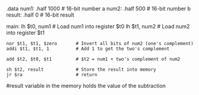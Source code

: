 .data
num1:   .half 1000            # 16-bit number a
num2:   .half 500             # 16-bit number b
result: .half 0               # 16-bit result

main:
    lh $t0, num1              # Load num1 into register $t0
    lh $t1, num2              # Load num2 into register $t1

    nor $t1, $t1, $zero       # Invert all bits of num2 (one's complement)
    addi $t1, $t1, 1          # Add 1 to get the two's complement

    add $t2, $t0, $t1         # $t2 = num1 + two's complement of num2

    sh $t2, result            # Store the result into memory
    jr $ra                    # return 

#result variable in the memory holds the value of the subtraction

